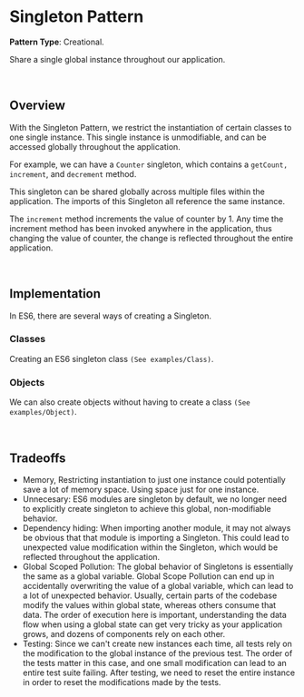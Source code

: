 # Singleton Pattern

**Pattern Type**: Creational.

Share a single global instance throughout our application.

<br>

## Overview

With the Singleton Pattern, we restrict the instantiation of certain classes to one single instance. This single instance is unmodifiable, and can be accessed globally throughout the application.

For example, we can have a `Counter` singleton, which contains a `getCount, increment`, and `decrement` method.

This singleton can be shared globally across multiple files within the application. The imports of this Singleton all reference the same instance.

The `increment` method increments the value of counter by 1. Any time the increment method has been invoked anywhere in the application, thus changing the value of counter, the change is reflected throughout the entire application.

<br>

## Implementation

In ES6, there are several ways of creating a Singleton.

### Classes

Creating an ES6 singleton class `(See examples/Class)`.

### Objects

We can also create objects without having to create a class `(See examples/Object)`.

<br>

## Tradeoffs

- Memory, Restricting instantiation to just one instance could potentially save a lot of memory space. Using space just for one instance.
- Unnecesary: ES6 modules are singleton by default, we no longer need to explicitly create singleton to achieve this global, non-modifiable behavior.
- Dependency hiding: When importing another module, it may not always be obvious that that module is importing a Singleton. This could lead to unexpected value modification within the Singleton, which would be reflected throughout the application.
- Global Scoped Pollution: The global behavior of Singletons is essentially the same as a global variable. Global Scope Pollution can end up in accidentally overwriting the value of a global variable, which can lead to a lot of unexpected behavior. Usually, certain parts of the codebase modify the values within global state, whereas others consume that data. The order of execution here is important, understanding the data flow when using a global state can get very tricky as your application grows, and dozens of components rely on each other.
- Testing: Since we can't create new instances each time, all tests rely on the modification to the global instance of the previous test. The order of the tests matter in this case, and one small modification can lead to an entire test suite failing. After testing, we need to reset the entire instance in order to reset the modifications made by the tests.
